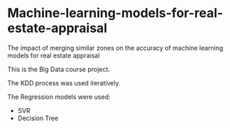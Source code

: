 # Machine-learning-models-for-real-estate-appraisal
The impact of merging similar zones on the accuracy of machine learning models for real estate appraisal

This is the Big Data course project.

The KDD process was used iteratively.

The Regression models were used:
- SVR
- Decision Tree
